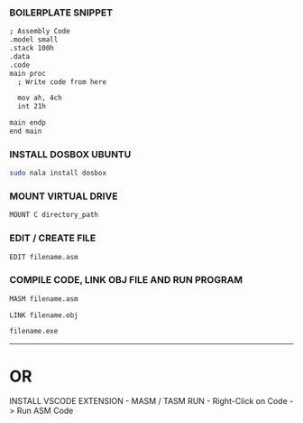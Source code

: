 ### BOILERPLATE SNIPPET

```bash
; Assembly Code
.model small
.stack 100h
.data
.code
main proc
  ; Write code from here

  mov ah, 4ch
  int 21h

main endp
end main
```

### INSTALL DOSBOX UBUNTU

```bash
sudo nala install dosbox
```

### MOUNT VIRTUAL DRIVE

```bash
MOUNT C directory_path
```

### EDIT / CREATE FILE

```bash
EDIT filename.asm
```

### COMPILE CODE, LINK OBJ FILE AND RUN PROGRAM

```bash Compile
MASM filename.asm
```

```bash Link
LINK filename.obj
```

```bash Run
filename.exe
```

---

# OR

INSTALL VSCODE EXTENSION - MASM / TASM
RUN - Right-Click on Code -> Run ASM Code

